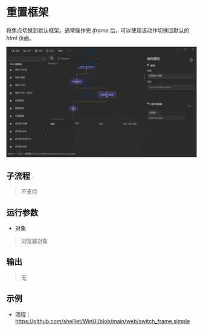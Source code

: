 # 重置框架 
将焦点切换到默认框架。通常操作完 *iframe* 后，可以使用该动作切换回默认的 *html* 页面。

![WebFocusFrameDefault](./images/17.png ':size=90%')


## 子流程
> 不支持


## 运行参数

* 对象
> 浏览器对象


## 输出
> 无


## 示例

* 流程：https://github.com/shelllet/WinUi/blob/main/web/switch_frame.simple
